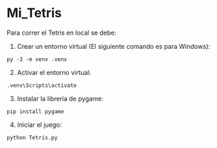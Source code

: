 # Mi_Tetris
Para correr el Tetris en local se debe:

1. Crear un entorno virtual (El siguiente comando es para Windows):

```
py -3 -m venv .venv
```

2. Activar el entorno virtual:
```
.venv\Scripts\activate
```

3. Instalar la librería de pygame:
```
pip install pygame
```

4. Iniciar el juego:
```
python Tetris.py 
```